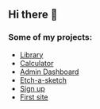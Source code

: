 ## Hi there 👋

### Some of my projects:
- [Library](musairul.github.io/library)
- [Calculator](musairul.github.io/calculator)
- [Admin Dashboard](musairul.github.io/admin-dashboard)
- [Etch-a-sketch](musairul.github.io/etch-a-sketch)
- [Sign up](musairul.github.io/sign-up)
- [First site](musairul.github.io/first-site)

<!--
**musairul/musairul** is a ✨ _special_ ✨ repository because its `README.md` (this file) appears on your GitHub profile.

Here are some ideas to get you started:

- 🔭 I’m currently working on ...
- 🌱 I’m currently learning ...
- 👯 I’m looking to collaborate on ...
- 🤔 I’m looking for help with ...
- 💬 Ask me about ...
- 📫 How to reach me: ...
- 😄 Pronouns: ...
- ⚡ Fun fact: ...
-->
